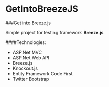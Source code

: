 GetIntoBreezeJS
===============

###Get into Breeze.js

Simple project for testing framework **Breeze.js**

####Technologies:
* ASP.Net MVC
* ASP.Net Web API
* Breeze.js
* Knockout.js
* Entity Framework Code First
* Twitter Bootstrap
